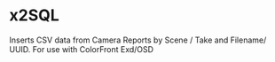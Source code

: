 # x2SQL
Inserts CSV data from Camera Reports by Scene / Take and Filename/ UUID. For use with ColorFront Exd/OSD
